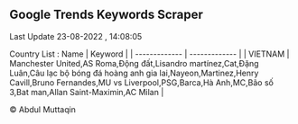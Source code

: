 

## Google Trends Keywords Scraper 
 
Last Update 23-08-2022 , 14:08:05

Country List :
 Name  | Keyword |
| ------------- | ------------- |
| VIETNAM | Manchester United,AS Roma,Động đất,Lisandro martínez,Cat,Đặng Luân,Câu lạc bộ bóng đá hoàng anh gia lai,Nayeon,Martinez,Henry Cavill,Bruno Fernandes,MU vs Liverpool,PSG,Barca,Hà Anh,MC,Bão số 3,Bat man,Allan Saint-Maximin,AC Milan |



© Abdul Muttaqin 
